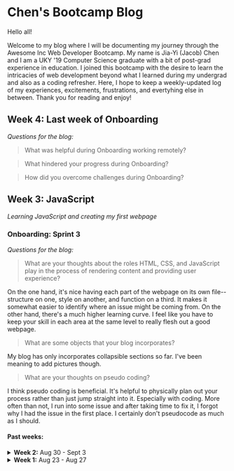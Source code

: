 # Chen's Bootcamp Blog

Hello all! 

Welcome to my blog where I will be documenting my journey through the Awesome Inc Web Developer Bootcamp. 
My name is Jia-Yi (Jacob) Chen and I am a UKY '19 Computer Science graduate with a bit of post-grad experience in education. 
I joined this bootcamp with the desire to learn the intricacies of web development beyond what I learned during my undergrad and also as a coding refresher. 
Here, I hope to keep a weekly-updated log of my experiences, excitements, frustrations, and evertyhing else in between. Thank you for reading and enjoy!

## Week 4: Last week of Onboarding
_Questions for the blog:_
> What was helpful during Onboarding working remotely?

> What hindered your progress during Onboarding?

> How did you overcome challenges during Onboarding?


## Week 3: JavaScript
_Learning JavaScript and creating my first webpage_

### Onboarding: Sprint 3

_Questions for the blog:_
> What are your thoughts about the roles HTML, CSS, and JavaScript play in the process of rendering content and providing user experience?

On the one hand, it's nice having each part of the webpage on its own file--structure on one, style on another, and function on a third. It makes it somewhat easier to identify where an issue might be coming from. On the other hand, there's a much higher learning curve. I feel like you have to keep your skill in each area at the same level to really flesh out a good webpage.

> What are some objects that your blog incorporates?

My blog has only incorporates collapsible sections so far. I've been meaning to add pictures though.

> What are your thoughts on pseudo coding?

I think pseudo coding is beneficial. It's helpful to physically plan out your process rather than just jump straight into it. Especially with coding. More often than not, I run into some issue and after taking time to fix it, I forgot why I had the issue in the first place. I certainly don't pseudocode as much as I should.

#### Past weeks:

<details>
  <summary><strong>Week 2:</strong> Aug 30 - Sept 3</summary>

  ## Week 2: HTML & CSS
  _Reviewing HTML & CSS and structuring content on a webpage_

  ### Onboarding: Sprint 2

  _Questions for the blog:_
  > What is something you wish you could do but currently do not have the coding skills to accomplish?

  Create a webpage with really nice buttons. Webpages I have made in the past have always seemed "choppy" due the buttons being square and unresponsive.
  I don't really know how to explain it, but sometimes you can feel how well-made a webpage is by how well the buttons and clickable things work.

  > What are you struggling with?

  Staying motivated. I get excited starting out every day but lose that motivation quickly after only a few minutes of getting into the readings or videos.
  I think this stems from the content being a mix of things I'm familiar with and things that are new. I'm excited to learn new things but get bored when reviewing things I have seen before.
  I just have to stay focused on the long-term and pushing through.

  > How do you solve a problem? What methods do you use to help yourself get unstuck?

  In this field, I feel like most problems one might run into have been ran into before by someone else. So, my first step is always a quick google, and this usually gets me unstuck. If I am still stuck, I try to reach out to people that have been stuck in my situation before for advice.
</details>

<details>
  <summary><strong>Week 1:</strong> Aug 23 - Aug 27</summary>
  
  ## Week 1: _Git_-R-Done
  _Finishing pre-work and onto onboarding--starting with a (re-)introduction into version control._

  The first official week of the bootcamp, "Onboarding: Sprint 1" is complete and I gotta say, I have learned a lot.

  ### 1. Pre-Work   
  Before the start of the first week, our assignment was to complete the "Pre-Work", a number of modules containing videos, small coding tasks, and readings aimed at introducing the world of Computer Science. I am a bit of a procrastinator, so the work that was supposed to be done before this week naturally became part of this week. 
  Full disclosure: after starting the pre-work early-on and recognizing it as "easy" content that I had learned before in college, I put it aside thinking I could come back to it and would be able to catch-up quickly. **Big Mistake.** 
  I did come back to it eventually, but I did not catch up quickly. There were several more videos loaded into the last few modules that I didn't expect. The difficiulty here was having to watch all the videos I was behind on in quick succession. 
  If you've every had to watch hours of content not for the purpose of entertainment, it can be quite a drag. I thought about skipping through them, but I'm glad I didn't. 
  The videos, a series called "Crash Course Computer Science", were incredibly informative. It was all the important bits of computer science history, a timeline of how technology developed into the computers and computer components we have today, and how all those parts work. 
  I thought this was super cool to learn. One of my favorite things to do is figure how things work. Thinking back, I never had a CS class that focused on computer science history and how it all played out into what we have today, so the series was a delight. 
  There were a few bits that were reminders of college contents, but overall, the series caters incredibly well to both new and old computer scientists.
  > Crash Course Computer Science: **9/10**.

  Another part of the Pre-Work was (re-)learning some coding fundamentals using an app called Grasshopper. Having a coding background, this was easier for me to get through but not very exciting. As an app designed for beginners learning to code, it focuses on being multi-platform friendly with a lot of buttons to press instead of code to type. This is great for beginners learning basic coding concepts but not great for actually practicing code. I would be interested to see what its mored advanced modules are like.
  > Fundamentals with Grasshopper: **6/10**.

  The last part of the Pre-Work was reading the beginning chapters of a book called *The Pragmatic Programmer*. This has been a *fantastic* read so far. The book seems to focus on good practices and tips for being an effective and "pragmatic" programmer, and it does a great job. I will admit that after the first chapter, I went ahead and bought a physical copy that I could read without looking at a screen (because in this field, we do that enough). I'm excited to see what else the book has to offer.
  > *The Pragmatic Programmer*: **10/10**.

  I was able to finish the pre-work about halfway through the week and have even read ahead a little in the book. Next step, Onboarding!

  ### 2. Onboarding: Sprint 1
  The main focus of this week has been to complete our first Onboarding sprint. This sprint focused on learning version control and the fundamentals of git and GitHub, and introduced our first project, creating this blog (which seems to be going well so far)! 
  In college, I can think of only one project where I actually needed to use git, which is a shockingly low number considering version control is a necessity in a team environment and millions of developers and major tech companies maintain their software using GitHub (according to the GitHub website). 
  On top of that, none of my classes taught how to use git; its normally a solo-adventure. Needless to say, I never got to fully use git and all its features, so getting to learn all of the basics of it and its functionalities has been helpful and fun.

  _Questions for the blog:_
  > Was your first week what you expected? Why? Why not?

  Yes and no. Yes in that my expectations were based on friends who had taken this bootcamp in the past; I had a good understanding of what I was in for and how it might've started out. No in that Justin and Ian are much friendlier and accommodating than I had expected. They create a positive, nonjudgmental learning environment, and I am eager to see how the rest of the weeks will play out with them at the helm!

  > What are you excited or eager to learn more about?

  So far, my web development experience consists of only using HTML and CSS, and maybe a little bit of PHP and JavaScript. I'm excited to learn about the additional developer tools and packages we will be using and how they will be used.

  > What is something about you that can only be learned by reading this blog?

  Something I get asked a lot is how I went from graduating with a Computer Science degree to teaching at the [#2 Best Private Elementary School in the US.](http://blog.thelexingtonschool.org/2015/10/20/the-lexington-school-named-in-best-private-elementary-schools/) 
  During my undergrad, I spent a lot of time working at [Newton's Attic](https://newtonsattic.com/index.php) (NA), an educational nonprofit that focuses on stimulating youth interests in science and engineering. 
  I instucted for many summer camp classes (Intro to Python Coding, Nerf Gun Mods, Rocket Dragsters, etc.) and field trip activities. 
  A couple years ago, The Lexington School (TLS), where several NA students attended, reached out to NA to fill a Computer Science teacher position. 
  I got recommended and ended up teaching full time, not just in Computer Science, but also in math and elementary science. As much as I enjoy teaching, it's and incredibly stressful field to get thrown into without much experience, so I decided to take a step back and learn more about the field I started with, which brings me to the bootcamp today!
</details>



